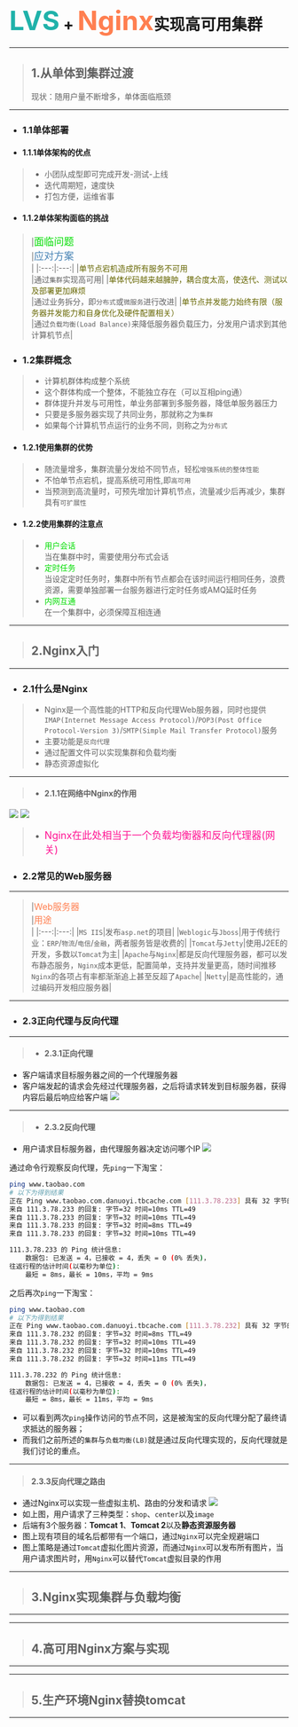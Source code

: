 # <font color="#20B2AA" size="8">LVS</font> + <font color="#FF7F50" size="8">Nginx</font>实现高可用集群
---------------------------------------
> ## 1.从单体到集群过渡
> 现状：随用户量不断增多，单体面临瓶颈
---------------------------------------
- ### 1.1单体部署
- #### 1.1.1单体架构的优点
> - 小团队成型即可完成开发-测试-上线  
> - 迭代周期短，速度快  
> - 打包方便，运维省事

- #### 1.1.2单体架构面临的挑战

> |<font color="#00dd00" size="4">面临问题</font><br />|<font color="#4682B4" size="4">应对方案</font><br />|
|:---:|:---:|
|<font color="#666600">单节点宕机造成所有服务不可用</font><br />|通过`集群`实现高可用|
|<font color="#666600">单体代码越来越臃肿，耦合度太高，使迭代、测试以及部署更加麻烦</font><br /> |通过业务拆分，即`分布式`或`微服务`进行改进|
|<font color="#666600">单节点并发能力始终有限（服务器并发能力和自身优化及硬件配置相关）</font><br /> |通过`负载均衡(Load Balance)`来降低服务器负载压力，分发用户请求到其他计算机节点|

- ### 1.2集群概念
> - 计算机群体构成整个系统
> - 这个群体构成一个整体，不能独立存在（可以互相ping通）
> - 群体提升并发与可用性，单业务部署到多服务器，降低单服务器压力
> - 只要是多服务器实现了共同业务，那就称之为`集群`
> - 如果每个计算机节点运行的业务不同，则称之为`分布式`

- #### 1.2.1使用集群的优势
> - 随流量增多，集群流量分发给不同节点，轻松`增强系统的整体性能`
> - 不怕单节点宕机，提高系统可用性,即`高可用`
> - 当预测到高流量时，可预先增加计算机节点，流量减少后再减少，集群具有`可扩展性`

- #### 1.2.2使用集群的注意点
> - <font color="#00dd00">用户会话</font><br />当在集群中时，需要使用分布式会话
> - <font color="#00dd00">定时任务</font><br />当设定定时任务时，集群中所有节点都会在该时间运行相同任务，浪费资源，需要单独部署一台服务器进行定时任务或AMQ延时任务
> - <font color="#00dd00">内网互通</font><br />在一个集群中，必须保障互相连通
----------------------------------------------
> ## 2.Nginx入门
----------------------------------------------
- ### 2.1什么是Nginx
> - Nginx是一个高性能的HTTP和反向代理Web服务器，同时也提供`IMAP(Internet Message Access Protocol)`/`POP3(Post Office Protocol-Version 3)`/`SMTP(Simple Mail Transfer Protocol)`服务
> - 主要功能是`反向代理`
> - 通过配置文件可以实现集群和负载均衡
> - 静态资源虚拟化
----------------------------------------------
> - #### 2.1.1在网络中Nginx的作用
![](/docs_pics/NginxProcedure1.png)
![](/docs_pics/NginxProcedure2.png)
> - <font color="#FF1493" size="4">Nginx在此处相当于一个负载均衡器和反向代理器(网关)</font><br />
- ### 2.2常见的Web服务器
---------------------------------
> |<font color="#FF7F50" size="3">Web服务器</font><br />|<font color="#FF7F50" size="3">用途</font><br />|
|:---:|:---:|
|`MS IIS`|发布`asp.net`的项目|
|`Weblogic`与`Jboss`|用于传统行业：`ERP`/`物流`/`电信`/`金融`，两者服务皆是收费的|
|`Tomcat`与`Jetty`|使用J2EE的开发，多数以`Tomcat`为主|
|`Apache`与`Nginx`|都是反向代理服务器，都可以发布静态服务，`Nginx`成本更低，配置简单，支持并发量更高，随时间推移`Nginx`的各项占有率都渐渐追上甚至反超了`Apache`|
|`Netty`|是高性能的，通过编码开发相应服务器|

---------------------------------------
- ### 2.3正向代理与反向代理
----------------------------------------
> - #### 2.3.1正向代理
- 客户端请求目标服务器之间的一个代理服务器
- 客户端发起的请求会先经过代理服务器，之后将请求转发到目标服务器，获得内容后最后响应给客户端
![](/docs_pics/NginxProcedure3.png)

-----------------------------------------
> - #### 2.3.2反向代理
- 用户请求目标服务器，由代理服务器决定访问哪个IP
![](/docs_pics/NginxProcedure4.png)

通过命令行观察反向代理，先`ping`一下淘宝：
```bash
ping www.taobao.com
# 以下为得到结果
正在 Ping www.taobao.com.danuoyi.tbcache.com [111.3.78.233] 具有 32 字节的数据:
来自 111.3.78.233 的回复: 字节=32 时间=10ms TTL=49
来自 111.3.78.233 的回复: 字节=32 时间=10ms TTL=49
来自 111.3.78.233 的回复: 字节=32 时间=8ms TTL=49
来自 111.3.78.233 的回复: 字节=32 时间=10ms TTL=49

111.3.78.233 的 Ping 统计信息:
    数据包: 已发送 = 4，已接收 = 4，丢失 = 0 (0% 丢失)，
往返行程的估计时间(以毫秒为单位):
    最短 = 8ms，最长 = 10ms，平均 = 9ms
```
之后再次`ping`一下淘宝：
```bash
ping www.taobao.com
# 以下为得到结果
正在 Ping www.taobao.com.danuoyi.tbcache.com [111.3.78.232] 具有 32 字节的数据:
来自 111.3.78.232 的回复: 字节=32 时间=8ms TTL=49
来自 111.3.78.232 的回复: 字节=32 时间=10ms TTL=49
来自 111.3.78.232 的回复: 字节=32 时间=10ms TTL=49
来自 111.3.78.232 的回复: 字节=32 时间=11ms TTL=49

111.3.78.232 的 Ping 统计信息:
    数据包: 已发送 = 4，已接收 = 4，丢失 = 0 (0% 丢失)，
往返行程的估计时间(以毫秒为单位):
    最短 = 8ms，最长 = 11ms，平均 = 9ms
```
- 可以看到两次`ping`操作访问的节点不同，这是被淘宝的反向代理分配了最终请求抵达的服务器；
- 而我们之前所述的`集群`与`负载均衡(LB)`就是通过反向代理实现的，反向代理就是我们讨论的重点。
---------------------------------------------
> #### 2.3.3反向代理之路由
- 通过Nginx可以实现一些虚拟主机、路由的分发和请求
![](/docs_pics/NginxProcedure5.png)
- 如上图，用户请求了三种类型：`shop`、`center`以及`image`
- 后端有3个服务器：**Tomcat 1**、**Tomcat 2**以及**静态资源服务器**
- 图上现有项目的域名后都带有一个端口，通过`Nginx`可以完全规避端口
- 图上策略是通过`Tomcat`虚拟化图片资源，而通过`Nginx`可以发布所有图片，当用户请求图片时，用`Nginx`可以替代`Tomcat`虚拟目录的作用

----------------------------------------------
> ## 3.Nginx实现集群与负载均衡
----------------------------------------------


----------------------------------------------
> ## 4.高可用Nginx方案与实现
----------------------------------------------

----------------------------------------------
> ## 5.生产环境Nginx替换tomcat
----------------------------------------------








